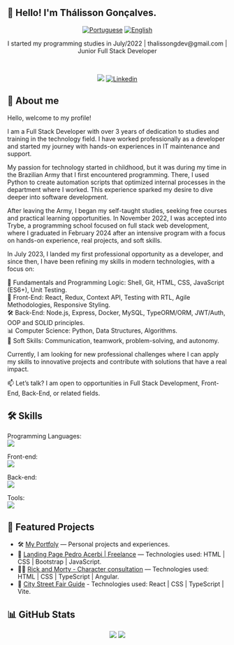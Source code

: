 ## 👋 Hello! I'm Thálisson Gonçalves.

<div align="center">

  [![Portuguese](https://flagsapi.com/BR/flat/32.png)](README.md)
  [![English](https://flagsapi.com/US/flat/32.png)](README-EN.md)
  
</div>

<p align="center">
  I started my programming studies in July/2022 | thalissongdev@gmail.com | Junior Full Stack Developer
</p>

<br/>

<p align="center">
    <a href="https://thalisson-goncalves.vercel.app"><img src="https://img.shields.io/badge/Portfolio-%23000000.svg?style=for-the-badge&logo=firefox&logoColor=#FF7139" /></a>
    <a href="https://www.linkedin.com/in/thalissongoncalves/"><img alt="Linkedin" src="https://img.shields.io/badge/linkedin-%230077B5.svg?style=for-the-badge&logo=linkedin&logoColor=white"></a>
</p>

<h2>🔎 About me</h2>

<p>
   Hello, welcome to my profile!

I am a Full Stack Developer with over 3 years of dedication to studies and training in the technology field. I have worked professionally as a developer and started my journey with hands-on experiences in IT maintenance and support.

My passion for technology started in childhood, but it was during my time in the Brazilian Army that I first encountered programming. There, I used Python to create automation scripts that optimized internal processes in the department where I worked. This experience sparked my desire to dive deeper into software development.

After leaving the Army, I began my self-taught studies, seeking free courses and practical learning opportunities. In November 2022, I was accepted into Trybe, a programming school focused on full stack web development, where I graduated in February 2024 after an intensive program with a focus on hands-on experience, real projects, and soft skills.

In July 2023, I landed my first professional opportunity as a developer, and since then, I have been refining my skills in modern technologies, with a focus on:

🧠 Fundamentals and Programming Logic: Shell, Git, HTML, CSS, JavaScript (ES6+), Unit Testing.<br/>
🎨 Front-End: React, Redux, Context API, Testing with RTL, Agile Methodologies, Responsive Styling.<br/>
🛠️ Back-End: Node.js, Express, Docker, MySQL, TypeORM/ORM, JWT/Auth, OOP and SOLID principles.<br/>
📊 Computer Science: Python, Data Structures, Algorithms.<br/>
💬 Soft Skills: Communication, teamwork, problem-solving, and autonomy.<br/>

Currently, I am looking for new professional challenges where I can apply my skills to innovative projects and contribute with solutions that have a real impact.

📫 Let’s talk? I am open to opportunities in Full Stack Development, Front-End, Back-End, or related fields.
</p>
  
<h2>🛠️ Skills</h2>

  <p>
    Programming Languages: <br/>
      <a href="https://skillicons.dev"><img src="https://skillicons.dev/icons?i=js,py,ts" /></a>
  </p>

  <p>
    Front-end: <br/>
      <a href="https://skillicons.dev"><img src="https://skillicons.dev/icons?i=html,css,react,bootstrap" /></a>
  </p>

  <p>
    Back-end: <br/>
      <a href="https://skillicons.dev"><img src="https://skillicons.dev/icons?i=docker,mysql,npm,nodejs" /></a>
  </p>

  <p>
    Tools: <br/>
      <a href="https://skillicons.dev"><img src="https://skillicons.dev/icons?i=vite,git,github,githubactions,vscode,vercel" /></a>
  </p>
  
## 🚀 Featured Projects

- 🛠️ [My Portfoly](https://thalisson-goncalves.vercel.app) — Personal projects and experiences.
- 🧔 [Landing Page Pedro Acerbi | Freelance](https://pedro-acerbi-psychology.vercel.app/) — Technologies used: HTML | CSS | Bootstrap | JavaScript.
- 👩‍💻 [Rick and Morty - Character consultation](https://tg-rick-and-morty.vercel.app/) — Technologies used: HTML | CSS | TypeScript | Angular.
- 🥗 [City Street Fair Guide](https://city-street-fair-guide.vercel.app/) - Technologies used: React | CSS | TypeScript | Vite.

## 📊 GitHub Stats

<div align="center">
  <img src="https://github-readme-stats.vercel.app/api?username=thalissongoncalves&show_icons=true&theme=dracula" />
  <img src="https://github-readme-stats.vercel.app/api/top-langs/?username=thalissongoncalves&layout=compact&theme=dracula" />
</div>
